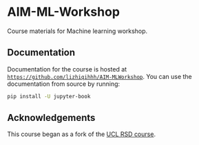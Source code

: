 # AIM-ML-Workshop

Course materials for Machine learning workshop.

## Documentation

Documentation for the course is hosted at [`https://github.com/lizhiqihhh/AIM-MLWorkshop`](https://github.com/lizhiqihhh/AIM-MLWorkshop).
You can use the documentation from source by running:

```bash
pip install -U jupyter-book
```
## Acknowledgements
This course began as a fork of the [UCL RSD course](https://github.com/UCL/rsd-engineeringcourse).